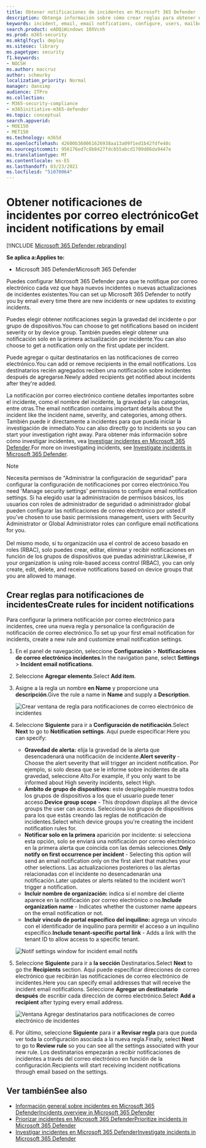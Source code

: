 ```yaml
---
title: Obtener notificaciones de incidentes en Microsoft 365 Defender
description: Obtenga información sobre cómo crear reglas para obtener notificaciones por correo electrónico para incidentes en Microsoft 365 Defender
keywords: incident, email, email notfications, configure, users, mailbox, email, incidents
search.product: eADQiWindows 10XVcnh
ms.prod: m365-security
ms.mktglfcycl: deploy
ms.sitesec: library
ms.pagetype: security
f1.keywords:
- NOCSH
ms.author: maccruz
author: schmurky
localization_priority: Normal
manager: dansimp
audience: ITPro
ms.collection:
- M365-security-compliance
- m365initiative-m365-defender
ms.topic: conceptual
search.appverid:
- MOE150
- MET150
ms.technology: m365d
ms.openlocfilehash: 42600b360061626938aa13a09f1ed1b42fdfe48c
ms.sourcegitcommit: 956176ed7c8b8427fdc655abcd1709d86da9447e
ms.translationtype: MT
ms.contentlocale: es-ES
ms.lasthandoff: 03/23/2021
ms.locfileid: "51070064"
---
```

# <a name="get-incident-notifications-by-email"></a><span data-ttu-id="f1e2b-104">Obtener notificaciones de incidentes por correo electrónico</span><span class="sxs-lookup"><span data-stu-id="f1e2b-104">Get incident notifications by email</span></span>

[!INCLUDE [Microsoft 365 Defender rebranding](../includes/microsoft-defender.md)]


<span data-ttu-id="f1e2b-105">**Se aplica a:**</span><span class="sxs-lookup"><span data-stu-id="f1e2b-105">**Applies to:**</span></span>
- <span data-ttu-id="f1e2b-106">Microsoft 365 Defender</span><span class="sxs-lookup"><span data-stu-id="f1e2b-106">Microsoft 365 Defender</span></span>

<span data-ttu-id="f1e2b-107">Puedes configurar Microsoft 365 Defender para que te notifique por correo electrónico cada vez que haya nuevos incidentes o nuevas actualizaciones de incidentes existentes.</span><span class="sxs-lookup"><span data-stu-id="f1e2b-107">You can set up Microsoft 365 Defender to notify you by email every time there are new incidents or new updates to existing incidents.</span></span> 

<span data-ttu-id="f1e2b-108">Puedes elegir obtener notificaciones según la gravedad del incidente o por grupo de dispositivos.</span><span class="sxs-lookup"><span data-stu-id="f1e2b-108">You can choose to get notifications based on incident severity or by device group.</span></span> <span data-ttu-id="f1e2b-109">También puedes elegir obtener una notificación solo en la primera actualización por incidente.</span><span class="sxs-lookup"><span data-stu-id="f1e2b-109">You can also choose to get a notification only on the first update per incident.</span></span>

<span data-ttu-id="f1e2b-110">Puede agregar o quitar destinatarios en las notificaciones de correo electrónico.</span><span class="sxs-lookup"><span data-stu-id="f1e2b-110">You can add or remove recipients in the email notifications.</span></span> <span data-ttu-id="f1e2b-111">Los destinatarios recién agregados reciben una notificación sobre incidentes después de agregarse.</span><span class="sxs-lookup"><span data-stu-id="f1e2b-111">Newly added recipients get notified about incidents after they're added.</span></span> 

<span data-ttu-id="f1e2b-112">La notificación por correo electrónico contiene detalles importantes sobre el incidente, como el nombre del incidente, la gravedad y las categorías, entre otras.</span><span class="sxs-lookup"><span data-stu-id="f1e2b-112">The email notification contains important details about the incident like the incident name, severity, and categories, among others.</span></span> <span data-ttu-id="f1e2b-113">También puede ir directamente a incidentes para que pueda iniciar la investigación de inmediato.</span><span class="sxs-lookup"><span data-stu-id="f1e2b-113">You can also directly go to incidents so you can start your investigation right away.</span></span> <span data-ttu-id="f1e2b-114">Para obtener más información sobre cómo investigar incidentes, vea [Investigar incidentes en Microsoft 365 Defender](./investigate-incidents.md).</span><span class="sxs-lookup"><span data-stu-id="f1e2b-114">For more on investigating incidents, see [Investigate incidents in Microsoft 365 Defender](./investigate-incidents.md).</span></span>

>[!NOTE]
><span data-ttu-id="f1e2b-115">Necesita permisos de "Administrar la configuración de seguridad" para configurar la configuración de notificaciones por correo electrónico.</span><span class="sxs-lookup"><span data-stu-id="f1e2b-115">You need 'Manage security settings' permissions to configure email notification settings.</span></span> <span data-ttu-id="f1e2b-116">Si ha elegido usar la administración de permisos básicos, los usuarios con roles de administrador de seguridad o administrador global pueden configurar las notificaciones de correo electrónico por usted.</span><span class="sxs-lookup"><span data-stu-id="f1e2b-116">If you've chosen to use basic permissions management, users with Security Administrator or Global Administrator roles can configure email notifications for you.</span></span> <br> <br>
<span data-ttu-id="f1e2b-117">Del mismo modo, si tu organización usa el control de acceso basado en roles (RBAC), solo puedes crear, editar, eliminar y recibir notificaciones en función de los grupos de dispositivos que puedas administrar.</span><span class="sxs-lookup"><span data-stu-id="f1e2b-117">Likewise, if your organization is using role-based access control (RBAC), you can only create, edit, delete, and receive notifications based on device groups that you are allowed to manage.</span></span>

## <a name="create-rules-for-incident-notifications"></a><span data-ttu-id="f1e2b-118">Crear reglas para notificaciones de incidentes</span><span class="sxs-lookup"><span data-stu-id="f1e2b-118">Create rules for incident notifications</span></span>

<span data-ttu-id="f1e2b-119">Para configurar la primera notificación por correo electrónico para incidentes, cree una nueva regla y personalice la configuración de notificación de correo electrónico.</span><span class="sxs-lookup"><span data-stu-id="f1e2b-119">To set up your first email notification for incidents, create a new rule and customize email notification settings.</span></span>

1. <span data-ttu-id="f1e2b-120">En el panel de navegación, seleccione **Configuración**  >  **Notificaciones de correo electrónico incidentes**.</span><span class="sxs-lookup"><span data-stu-id="f1e2b-120">In the navigation pane, select **Settings** > **Incident email notifications**.</span></span>
2. <span data-ttu-id="f1e2b-121">Seleccione **Agregar elemento**.</span><span class="sxs-lookup"><span data-stu-id="f1e2b-121">Select **Add item**.</span></span>
3. <span data-ttu-id="f1e2b-122">Asigne a la regla un nombre **en Name** y proporcione una **descripción**.</span><span class="sxs-lookup"><span data-stu-id="f1e2b-122">Give the rule a name in **Name** and supply a **Description**.</span></span>

    ![Crear ventana de regla para notificaciones de correo electrónico de incidentes](../../media/incidentemailnotif1.png) 
4. <span data-ttu-id="f1e2b-124">Seleccione **Siguiente** para ir a **Configuración de notificación**.</span><span class="sxs-lookup"><span data-stu-id="f1e2b-124">Select **Next** to go to **Notification settings**.</span></span> <span data-ttu-id="f1e2b-125">Aquí puede especificar:</span><span class="sxs-lookup"><span data-stu-id="f1e2b-125">Here you can specify:</span></span>
    - <span data-ttu-id="f1e2b-126">**Gravedad de alerta:** elija la gravedad de la alerta que desencadenará una notificación de incidente.</span><span class="sxs-lookup"><span data-stu-id="f1e2b-126">**Alert severity** - Choose the alert severity that will trigger an incident notification.</span></span> <span data-ttu-id="f1e2b-127">Por ejemplo, si solo desea que se le informe sobre incidentes de alta gravedad, seleccione Alto.</span><span class="sxs-lookup"><span data-stu-id="f1e2b-127">For example, if you only want to be informed about High severity incidents, select High.</span></span>
    - <span data-ttu-id="f1e2b-128">**Ámbito de grupo de dispositivos:** este desplegable muestra todos los grupos de dispositivos a los que el usuario puede tener acceso.</span><span class="sxs-lookup"><span data-stu-id="f1e2b-128">**Device group scope** - This dropdown displays all the device groups the user can access.</span></span> <span data-ttu-id="f1e2b-129">Selecciona los grupos de dispositivos para los que estás creando las reglas de notificación de incidentes.</span><span class="sxs-lookup"><span data-stu-id="f1e2b-129">Select which device groups you're creating the incident notification rules for.</span></span>
    - <span data-ttu-id="f1e2b-130">**Notificar solo en la primera** aparición por incidente: si selecciona esta opción, solo se enviará una notificación por correo electrónico en la primera alerta que coincida con las demás selecciones.</span><span class="sxs-lookup"><span data-stu-id="f1e2b-130">**Only notify on first occurrence per incident** - Selecting this option will send an email notification only on the first alert that matches your other selections.</span></span> <span data-ttu-id="f1e2b-131">Las actualizaciones posteriores o las alertas relacionadas con el incidente no desencadenarán una notificación.</span><span class="sxs-lookup"><span data-stu-id="f1e2b-131">Later updates or alerts related to the incident won't trigger a notification.</span></span>
    - <span data-ttu-id="f1e2b-132">**Incluir nombre de organización:** indica si el nombre del cliente aparece en la notificación por correo electrónico o no.</span><span class="sxs-lookup"><span data-stu-id="f1e2b-132">**Include organization name** - Indicates whether the customer name appears on the email notification or not.</span></span>
    - <span data-ttu-id="f1e2b-133">**Incluir vínculo de portal específico del inquilino:** agrega un vínculo con el identificador de inquilino para permitir el acceso a un inquilino específico.</span><span class="sxs-lookup"><span data-stu-id="f1e2b-133">**Include tenant-specific portal link** -  Adds a link with the tenant ID to allow access to a specific tenant.</span></span>
    
    ![Notif settings window for incident email notifs](../../media/incidentemailnotif2.png)
5. <span data-ttu-id="f1e2b-135">Seleccione **Siguiente** para ir a **la sección** Destinatarios.</span><span class="sxs-lookup"><span data-stu-id="f1e2b-135">Select **Next** to go the **Recipients** section.</span></span> <span data-ttu-id="f1e2b-136">Aquí puede especificar direcciones de correo electrónico que recibirán las notificaciones de correo electrónico de incidentes.</span><span class="sxs-lookup"><span data-stu-id="f1e2b-136">Here you can specify email addresses that will receive the incident email notifications.</span></span> <span data-ttu-id="f1e2b-137">Seleccione **Agregar un destinatario después** de escribir cada dirección de correo electrónico.</span><span class="sxs-lookup"><span data-stu-id="f1e2b-137">Select **Add a recipient** after typing every email address.</span></span>

    ![Ventana Agregar destinatarios para notificaciones de correo electrónico de incidentes](../../media/incidentemailnotif3.png) 

6. <span data-ttu-id="f1e2b-139">Por último, seleccione **Siguiente** para ir **a Revisar regla** para que pueda ver toda la configuración asociada a la nueva regla.</span><span class="sxs-lookup"><span data-stu-id="f1e2b-139">Finally, select **Next** to go to **Review rule** so you can see all the settings associated with your new rule.</span></span> <span data-ttu-id="f1e2b-140">Los destinatarios empezarán a recibir notificaciones de incidentes a través del correo electrónico en función de la configuración.</span><span class="sxs-lookup"><span data-stu-id="f1e2b-140">Recipients will start receiving incident notifications through email based on the settings.</span></span>

## <a name="see-also"></a><span data-ttu-id="f1e2b-141">Ver también</span><span class="sxs-lookup"><span data-stu-id="f1e2b-141">See also</span></span>
- [<span data-ttu-id="f1e2b-142">Información general sobre incidentes en Microsoft 365 Defender</span><span class="sxs-lookup"><span data-stu-id="f1e2b-142">Incidents overview in Microsoft 365 Defender</span></span>](./incidents-overview.md)
- [<span data-ttu-id="f1e2b-143">Priorizar incidentes en Microsoft 365 Defender</span><span class="sxs-lookup"><span data-stu-id="f1e2b-143">Prioritize incidents in Microsoft 365 Defender</span></span>](./incident-queue.md)
- [<span data-ttu-id="f1e2b-144">Investigar incidentes en Microsoft 365 Defender</span><span class="sxs-lookup"><span data-stu-id="f1e2b-144">Investigate incidents in Microsoft 365 Defender</span></span>](./investigate-incidents.md)
